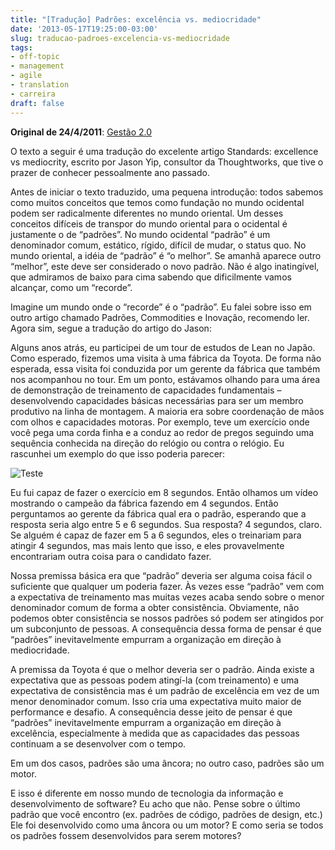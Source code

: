```yaml
---
title: "[Tradução] Padrões: excelência vs. mediocridade"
date: '2013-05-17T19:25:00-03:00'
slug: traducao-padroes-excelencia-vs-mediocridade
tags:
- off-topic
- management
- agile
- translation
- carreira
draft: false
---
```


**Original de 24/4/2011**: [Gestão 2.0](http://info.abril.com.br/noticias/rede/gestao20/gestao/padroes-excelencia-vs-mediocridade/)

O texto a seguir é uma tradução do excelente artigo Standards: excellence vs mediocrity, escrito por Jason Yip, consultor da Thoughtworks, que tive o prazer de conhecer pessoalmente ano passado.

Antes de iniciar o texto traduzido, uma pequena introdução: todos sabemos como muitos conceitos que temos como fundação no mundo ocidental podem ser radicalmente diferentes no mundo oriental. Um desses conceitos difíceis de transpor do mundo oriental para o ocidental é justamente o de “padrões”. No mundo ocidental “padrão” é um denominador comum, estático, rígido, difícil de mudar, o status quo. No mundo oriental, a idéia de “padrão” é “o melhor”. Se amanhã aparece outro “melhor”, este deve ser considerado o novo padrão. Não é algo inatingível, que admiramos de baixo para cima sabendo que dificilmente vamos alcançar, como um “recorde”.

Imagine um mundo onde o “recorde” é o “padrão”. Eu falei sobre isso em outro artigo chamado Padrões, Commodities e Inovação, recomendo ler. Agora sim, segue a tradução do artigo do Jason:

Alguns anos atrás, eu participei de um tour de estudos de Lean no Japão. Como esperado, fizemos uma visita à uma fábrica da Toyota. De forma não esperada, essa visita foi conduzida por um gerente da fábrica que também nos acompanhou no tour. Em um ponto, estávamos olhando para uma área de demonstração de treinamento de capacidades fundamentais – desenvolvendo capacidades básicas necessárias para ser um membro produtivo na linha de montagem. A maioria era sobre coordenação de mãos com olhos e capacidades motoras. Por exemplo, teve um exercício onde você pega uma corda finha e a conduz ao redor de pregos seguindo uma sequência conhecida na direção do relógio ou contra o relógio. Eu rascunhei um exemplo do que isso poderia parecer:

![Teste](https://akitaonrails.s3.amazonaws.com/assets/image_asset/image/351/note.png)

Eu fui capaz de fazer o exercício em 8 segundos. Então olhamos um vídeo mostrando o campeão da fábrica fazendo em 4 segundos. Então perguntamos ao gerente da fábrica qual era o padrão, esperando que a resposta seria algo entre 5 e 6 segundos. Sua resposta? 4 segundos, claro. Se alguém é capaz de fazer em 5 a 6 segundos, eles o treinariam para atingir 4 segundos, mas mais lento que isso, e eles provavelmente encontrariam outra coisa para o candidato fazer.

Nossa premissa básica era que “padrão” deveria ser alguma coisa fácil o suficiente que qualquer um poderia fazer. Às vezes esse “padrão” vem com a expectativa de treinamento mas muitas vezes acaba sendo sobre o menor denominador comum de forma a obter consistência. Obviamente, não podemos obter consistência se nossos padrões só podem ser atingidos por um subconjunto de pessoas. A consequência dessa forma de pensar é que “padrões” inevitavelmente empurram a organização em direção à mediocridade.

A premissa da Toyota é que o melhor deveria ser o padrão. Ainda existe a expectativa que as pessoas podem atingí-la (com treinamento) e uma expectativa de consistência mas é um padrão de excelência em vez de um menor denominador comum. Isso cria uma expectativa muito maior de performance e desafio. A consequência desse jeito de pensar é que “padrões” inevitavelmente empurram a organização em direção à excelência, especialmente à medida que as capacidades das pessoas continuam a se desenvolver com o tempo.

Em um dos casos, padrões são uma âncora; no outro caso, padrões são um motor.

E isso é diferente em nosso mundo de tecnologia da informação e desenvolvimento de software? Eu acho que não. Pense sobre o último padrão que você encontro (ex. padrões de código, padrões de design, etc.) Ele foi desenvolvido como uma âncora ou um motor? E como seria se todos os padrões fossem desenvolvidos para serem motores?

